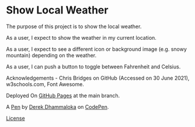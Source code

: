 # Show Local Weather

The purpose of this project is to show the local weather.

As a user, I expect to show the weather in my current location.

As a user, I expect to see a different icon or background image (e.g. snowy mountain) depending on the weather. 

As a user, I can push a button to toggle between Fahrenheit and Celsius.

Acknowledgements - Chris Bridges on GitHub (Accessed on 30 June 2021), w3schools.com, Font Awesome.

Deployed On [GitHub Pages](https://derektypist.github.io/show-local-weather) at the main branch.

A [Pen](https://codepen.io/derektypist/pen/qBmEozR) by [Derek Dhammaloka](https://codepen.io/derektypist) on [CodePen](https://codepen.io).

[License](https://codepen.io/derektypist/pen/qBmEozR/license)


